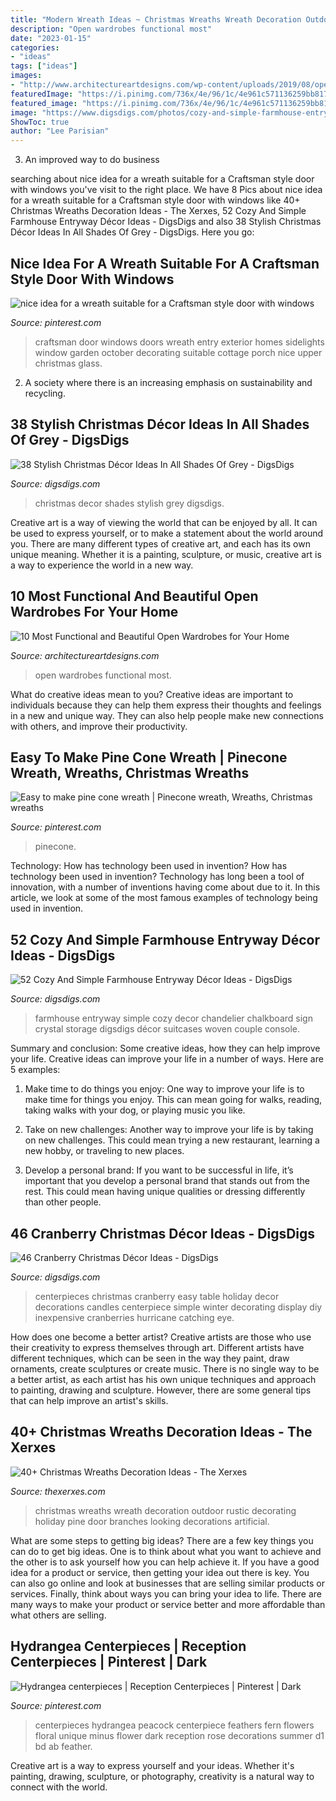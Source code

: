 ```yaml
---
title: "Modern Wreath Ideas ~ Christmas Wreaths Wreath Decoration Outdoor Rustic Decorating Holiday Pine Door Branches Looking Decorations Artificial"
description: "Open wardrobes functional most"
date: "2023-01-15"
categories:
- "ideas"
tags: ["ideas"]
images:
- "http://www.architectureartdesigns.com/wp-content/uploads/2019/08/open-wardrobes-6.jpg"
featuredImage: "https://i.pinimg.com/736x/4e/96/1c/4e961c571136259bb817a4c1fea3864a.jpg"
featured_image: "https://i.pinimg.com/736x/4e/96/1c/4e961c571136259bb817a4c1fea3864a.jpg"
image: "https://www.digsdigs.com/photos/cozy-and-simple-farmhouse-entryway-decor-ideas-2.jpg"
ShowToc: true
author: "Lee Parisian"
---
```



3. An improved way to do business

	

		
searching about nice idea for a wreath suitable for a Craftsman style door with windows you've visit to the right place. We have 8 Pics about nice idea for a wreath suitable for a Craftsman style door with windows like 40+ Christmas Wreaths Decoration Ideas - The Xerxes, 52 Cozy And Simple Farmhouse Entryway Décor Ideas - DigsDigs and also 38 Stylish Christmas Décor Ideas In All Shades Of Grey - DigsDigs. Here you go:
		
    
## Nice Idea For A Wreath Suitable For A Craftsman Style Door With Windows

<img loading=lazy src="https://i.pinimg.com/736x/c1/4f/37/c14f37193b67f18a2638e58dd506a1df.jpg" onerror="this.onerror=null;this.src='https://tse1.mm.bing.net/th?id=OIP.F2mEcJufBQQn-AgJAeBAHQAAAA&amp;pid=15.1';" alt="nice idea for a wreath suitable for a Craftsman style door with windows">

_Source: pinterest.com_

>craftsman door windows doors wreath entry exterior homes sidelights window garden october decorating suitable cottage porch nice upper christmas glass. 

	

2. A society where there is an increasing emphasis on sustainability and recycling. 

    
## 38 Stylish Christmas Décor Ideas In All Shades Of Grey - DigsDigs

<img loading=lazy src="https://www.digsdigs.com/photos/stylish-christmas-decor-ideas-in-all-shades-of-grey-31-554x833.jpg" onerror="this.onerror=null;this.src='https://tse4.mm.bing.net/th?id=OIP.pYk-Q_p3WhLF-w33R2UvUgHaLI&amp;pid=15.1';" alt="38 Stylish Christmas Décor Ideas In All Shades Of Grey - DigsDigs">

_Source: digsdigs.com_

>christmas decor shades stylish grey digsdigs. 

	

Creative art is a way of viewing the world that can be enjoyed by all. It can be used to express yourself, or to make a statement about the world around you. There are many different types of creative art, and each has its own unique meaning. Whether it is a painting, sculpture, or music, creative art is a way to experience the world in a new way.

    
## 10 Most Functional And Beautiful Open Wardrobes For Your Home

<img loading=lazy src="http://www.architectureartdesigns.com/wp-content/uploads/2019/08/open-wardrobes-6.jpg" onerror="this.onerror=null;this.src='https://tse2.mm.bing.net/th?id=OIP.MJos81qKqxz9wMFEaqZB1gHaNP&amp;pid=15.1';" alt="10 Most Functional and Beautiful Open Wardrobes for Your Home">

_Source: architectureartdesigns.com_

>open wardrobes functional most. 

	

What do creative ideas mean to you?
Creative ideas are important to individuals because they can help them express their thoughts and feelings in a new and unique way. They can also help people make new connections with others, and improve their productivity.

    
## Easy To Make Pine Cone Wreath | Pinecone Wreath, Wreaths, Christmas Wreaths

<img loading=lazy src="https://i.pinimg.com/736x/4e/96/1c/4e961c571136259bb817a4c1fea3864a.jpg" onerror="this.onerror=null;this.src='https://tse1.mm.bing.net/th?id=OIP.HmB8IpR491Yfm4VzRwiZawHaHZ&amp;pid=15.1';" alt="Easy to make pine cone wreath | Pinecone wreath, Wreaths, Christmas wreaths">

_Source: pinterest.com_

>pinecone. 

	

Technology: How has technology been used in invention?
How has technology been used in invention? Technology has long been a tool of innovation, with a number of inventions having come about due to it. In this article, we look at some of the most famous examples of technology being used in invention.

    
## 52 Cozy And Simple Farmhouse Entryway Décor Ideas - DigsDigs

<img loading=lazy src="https://www.digsdigs.com/photos/cozy-and-simple-farmhouse-entryway-decor-ideas-2.jpg" onerror="this.onerror=null;this.src='https://tse1.mm.bing.net/th?id=OIP.2447QZAgnhTLmGc4ywmeBQHaK2&amp;pid=15.1';" alt="52 Cozy And Simple Farmhouse Entryway Décor Ideas - DigsDigs">

_Source: digsdigs.com_

>farmhouse entryway simple cozy decor chandelier chalkboard sign crystal storage digsdigs décor suitcases woven couple console. 

	

Summary and conclusion: Some creative ideas, how they can help improve your life.
Creative ideas can improve your life in a number of ways. Here are 5 examples:
1. Make time to do things you enjoy: One way to improve your life is to make time for things you enjoy. This can mean going for walks, reading, taking walks with your dog, or playing music you like.

2. Take on new challenges: Another way to improve your life is by taking on new challenges. This could mean trying a new restaurant, learning a new hobby, or traveling to new places.

3. Develop a personal brand: If you want to be successful in life, it’s important that you develop a personal brand that stands out from the rest. This could mean having unique qualities or dressing differently than other people.


    
## 46 Cranberry Christmas Décor Ideas - DigsDigs

<img loading=lazy src="http://www.digsdigs.com/photos/cranberry-christmas-decor-ideas-29.jpg" onerror="this.onerror=null;this.src='https://tse1.mm.bing.net/th?id=OIP.VcFsmvPoDv_3-vgqabT8FwHaLH&amp;pid=15.1';" alt="46 Cranberry Christmas Décor Ideas - DigsDigs">

_Source: digsdigs.com_

>centerpieces christmas cranberry easy table holiday decor decorations candles centerpiece simple winter decorating display diy inexpensive cranberries hurricane catching eye. 

	

How does one become a better artist?
Creative artists are those who use their creativity to express themselves through art. Different artists have different techniques, which can be seen in the way they paint, draw ornaments, create sculptures or create music. There is no single way to be a better artist, as each artist has his own unique techniques and approach to painting, drawing and sculpture. However, there are some general tips that can help improve an artist's skills.

    
## 40+ Christmas Wreaths Decoration Ideas - The Xerxes

<img loading=lazy src="http://www.thexerxes.com/wp-content/uploads/2015/11/belive-christmas-wreath.jpg" onerror="this.onerror=null;this.src='https://tse1.mm.bing.net/th?id=OIP.maqXTt7C7mi65L2jpyQzLAHaKF&amp;pid=15.1';" alt="40+ Christmas Wreaths Decoration Ideas - The Xerxes">

_Source: thexerxes.com_

>christmas wreaths wreath decoration outdoor rustic decorating holiday pine door branches looking decorations artificial. 

	

What are some steps to getting big ideas?
There are a few key things you can do to get big ideas. One is to think about what you want to achieve and the other is to ask yourself how you can help achieve it. If you have a good idea for a product or service, then getting your idea out there is key. You can also go online and look at businesses that are selling similar products or services. Finally, think about ways you can bring your idea to life. There are many ways to make your product or service better and more affordable than what others are selling.

    
## Hydrangea Centerpieces | Reception Centerpieces | Pinterest | Dark

<img loading=lazy src="https://s-media-cache-ak0.pinimg.com/736x/d1/bd/ab/d1bdab1bcacdae8c677e81420e867ce6.jpg" onerror="this.onerror=null;this.src='https://tse4.mm.bing.net/th?id=OIP.9b8-NVQXEgEWWICXwUGl7gHaLH&amp;pid=15.1';" alt="Hydrangea centerpieces | Reception Centerpieces | Pinterest | Dark">

_Source: pinterest.com_

>centerpieces hydrangea peacock centerpiece feathers fern flowers floral unique minus flower dark reception rose decorations summer d1 bd ab feather. 

	

Creative art is a way to express yourself and your ideas. Whether it's painting, drawing, sculpture, or photography, creativity is a natural way to connect with the world.

